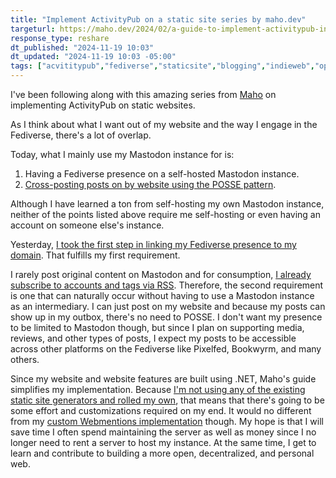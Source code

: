 ```yaml
---
title: "Implement ActivityPub on a static site series by maho.dev"
targeturl: https://maho.dev/2024/02/a-guide-to-implement-activitypub-in-a-static-site-or-any-website/
response_type: reshare
dt_published: "2024-11-19 10:03"
dt_updated: "2024-11-19 10:03 -05:00"
tags: ["acvititypub","fediverse","staticsite","blogging","indieweb","openweb","personalweb","dotnet","internet"]
---
```


I've been following along with this amazing series from [Maho](https://maho.dev/) on implementing ActivityPub on static websites.  

As I think about what I want out of my website and the way I engage in the Fediverse, there's a lot of overlap. 

Today, what I mainly use my Mastodon instance for is:

1. Having a Fediverse presence on a self-hosted Mastodon instance. 
2. [Cross-posting posts on by website using the POSSE pattern](/posts/rss-to-mastodon-posse-azure-logic-apps/).

Although I have learned a ton from self-hosting my own Mastodon instance, neither of the points listed above require me self-hosting or even having an account on someone else's instance. 

Yesterday, [I took the first step in linking my Fediverse presence to my domain](/feed/using-domain-mastodon-discovery/). That fulfills my first requirement. 

I rarely post original content on Mastodon and for consumption, [I already subscribe to accounts and tags via RSS](/feed/subscribed-to-1042-feeds-newsblur). Therefore, the second requirement is one that can naturally occur without having to use a Mastodon instance as an intermediary. I can just post on my website and because my posts can show up in my outbox, there's no need to POSSE. I don't want my presence to be limited to Mastodon though, but since I plan on supporting media, reviews, and other types of posts, I expect my posts to be accessible across other platforms on the Fediverse like Pixelfed, Bookwyrm, and many others. 

Since my website and website features are built using .NET, Maho's guide simplifies my implementation. Because [I'm not using any of the existing static site generators and rolled my own](/colophon), that means that there's going to be some effort and customizations required on my end. It would no different from my [custom Webmentions implementation](/posts/receive-webmentions-fsharp-az-functions-fsadvent/) though. My hope is that I will save time I often spend maintaining the server as well as money since I no longer need to rent a server to host my instance. At the same time, I get to learn and contribute to building a more open, decentralized, and personal web.